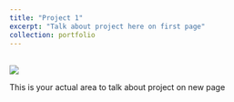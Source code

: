 ```yaml
---
title: "Project 1"
excerpt: "Talk about project here on first page"
collection: portfolio
---
```


<br/><img src='/images/Aramark_B&W.JPG'>

This is your actual area to talk about project on new page